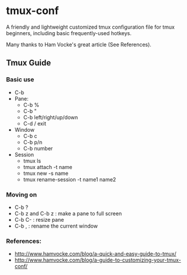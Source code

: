 # tmux-conf
A friendly and lightweight customized tmux configuration file for tmux beginners, including basic frequently-used hotkeys.

Many thanks to Ham Vocke's great article (See References).
## Tmux Guide

### Basic use
- C-b
- Pane: 
	- C-b %
	- C-b "
	- C-b left/right/up/down
	- C-d / exit
- Window
	- C-b c
	- C-b p/n
	- C-b number
- Session
	- tmux ls
	- tmux attach -t name
	- tmux new -s name
	- tmux rename-session -t name1 name2

### Moving on
- C-b ?
- C-b z and C-b z : make a pane to full screen
- C-b C-<arrow key> : resize pane
- C-b , : rename the current window

### References:
- http://www.hamvocke.com/blog/a-quick-and-easy-guide-to-tmux/
- http://www.hamvocke.com/blog/a-guide-to-customizing-your-tmux-conf/


